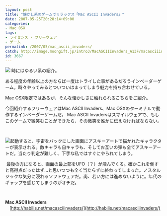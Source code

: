 ```yaml
---
layout: post
title: "懐かし系のゲームでリラックス「Mac ASCII Invaders」"
date: 2007-05-25T20:28:14+09:00
categories:
- Mac OSX
tags: 
- ライセンス - フリーウェア
- ゲーム
permalink: /2007/05/mac_ascii_invaders/
catch: http://image.moongift.jp/intro3/MacASCIIInvaders_A13F/macasciiinvaders2_thumb2.png
id: 3667
---
```

[![](http://image.moongift.jp/intro3/MacASCIIInvaders_A13F/macasciiinvaders1_thumb1.png)](http://image.moongift.jp/intro3/MacASCIIInvaders_A13F/macasciiinvaders13.png) 時にはゆるい系の紹介。

 

ある程度の年齢以上の方ならば一度はトライした事があるだろうインベーダーゲーム。時々やってみるとついついはまってしまう魅力を持ち合わせている。

 

Mac OSX限定ではあるが、そんな懐かしさに触れられるこちらをご紹介。

 

今回紹介するフリーウェアはMac ASCII Invaders、Mac OSXのターミナルで動作するインベーダーゲームだ。 Mac ASCII Invadersはスマイルウェアで、もしこのゲームで微笑むことができたら、その微笑を誰かに伝えなければならない。

 <!--more--> 

&nbsp;

 

[![](http://image.moongift.jp/intro3/MacASCIIInvaders_A13F/macasciiinvaders2_thumb2.png)](http://image.moongift.jp/intro3/MacASCIIInvaders_A13F/macasciiinvaders24.png)起動すると、宇宙をバックにした画面にアスキーアートで描かれたキャラクターが表示される。敵キャラも自キャラも、そしてお互いの弾も全てアスキーアートだ。当たり判定が難しく、下手な私ではすぐにやられてしまう。

 

&nbsp;最後の方になると、画面の最上部をUFO（？）が飛んでくる。確かこれを倒すと高得点だったはず…と思いつつも全く当たらずに終わってしまった。ノスタルジックな気分に浸れるソフトウェアだ。尚、若い方には進めないように。年代のギャップを感じてしまうのがオチだ。

 

&nbsp;

 

**Mac ASCII Invaders**  
　[http://habilis.net/macasciiinvaders/](http://habilis.net/macasciiinvaders/)

